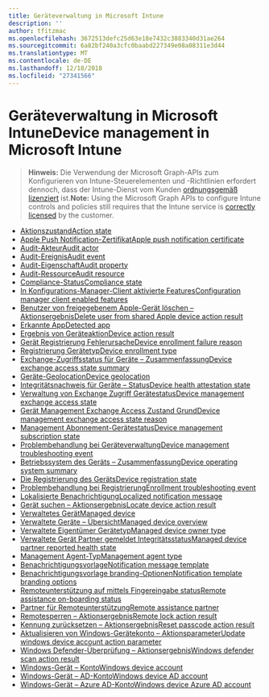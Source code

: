 ```yaml
---
title: Geräteverwaltung in Microsoft Intune
description: ''
author: tfitzmac
ms.openlocfilehash: 3672513defc25d63e18e7432c3883340d31ae264
ms.sourcegitcommit: 6a82bf240a3cfc0baabd227349e08a08311e3d44
ms.translationtype: MT
ms.contentlocale: de-DE
ms.lasthandoff: 12/18/2018
ms.locfileid: "27341566"
---
```

# <a name="device-management-in-microsoft-intune"></a><span data-ttu-id="ceafa-102">Geräteverwaltung in Microsoft Intune</span><span class="sxs-lookup"><span data-stu-id="ceafa-102">Device management in Microsoft Intune</span></span>

> <span data-ttu-id="ceafa-103">**Hinweis:** Die Verwendung der Microsoft Graph-APIs zum Konfigurieren von Intune-Steuerelementen und -Richtlinien erfordert dennoch, dass der Intune-Dienst vom Kunden [ordnungsgemäß lizenziert](https://www.microsoft.com/en-us/cloud-platform/microsoft-intune-pricing) ist.</span><span class="sxs-lookup"><span data-stu-id="ceafa-103">**Note:** Using the Microsoft Graph APIs to configure Intune controls and policies still requires that the Intune service is [correctly licensed](https://www.microsoft.com/en-us/cloud-platform/microsoft-intune-pricing) by the customer.</span></span>

- [<span data-ttu-id="ceafa-104">Aktionszustand</span><span class="sxs-lookup"><span data-stu-id="ceafa-104">Action state</span></span>](intune-devices-actionstate.md)
- [<span data-ttu-id="ceafa-105">Apple Push Notification-Zertifikat</span><span class="sxs-lookup"><span data-stu-id="ceafa-105">Apple push notification certificate</span></span>](intune-devices-applepushnotificationcertificate.md)
- [<span data-ttu-id="ceafa-106">Audit-Akteur</span><span class="sxs-lookup"><span data-stu-id="ceafa-106">Audit actor</span></span>](intune-auditing-auditactor.md)
- [<span data-ttu-id="ceafa-107">Audit-Ereignis</span><span class="sxs-lookup"><span data-stu-id="ceafa-107">Audit event</span></span>](intune-auditing-auditevent.md)
- [<span data-ttu-id="ceafa-108">Audit-Eigenschaft</span><span class="sxs-lookup"><span data-stu-id="ceafa-108">Audit property</span></span>](intune-auditing-auditproperty.md)
- [<span data-ttu-id="ceafa-109">Audit-Ressource</span><span class="sxs-lookup"><span data-stu-id="ceafa-109">Audit resource</span></span>](intune-auditing-auditresource.md)
- [<span data-ttu-id="ceafa-110">Compliance-Status</span><span class="sxs-lookup"><span data-stu-id="ceafa-110">Compliance state</span></span>](intune-devices-compliancestate.md)
- [<span data-ttu-id="ceafa-111">In Konfigurations-Manager-Client aktivierte Features</span><span class="sxs-lookup"><span data-stu-id="ceafa-111">Configuration manager client enabled features</span></span>](intune-devices-configurationmanagerclientenabledfeatures.md)
- [<span data-ttu-id="ceafa-112">Benutzer von freigegebenem Apple-Gerät löschen – Aktionsergebnis</span><span class="sxs-lookup"><span data-stu-id="ceafa-112">Delete user from shared Apple device action result</span></span>](intune-devices-deleteuserfromsharedappledeviceactionresult.md)
- [<span data-ttu-id="ceafa-113">Erkannte App</span><span class="sxs-lookup"><span data-stu-id="ceafa-113">Detected app</span></span>](intune-devices-detectedapp.md)
- [<span data-ttu-id="ceafa-114">Ergebnis von Geräteaktion</span><span class="sxs-lookup"><span data-stu-id="ceafa-114">Device action result</span></span>](intune-devices-deviceactionresult.md)
- [<span data-ttu-id="ceafa-115">Gerät Registrierung Fehlerursache</span><span class="sxs-lookup"><span data-stu-id="ceafa-115">Device enrollment failure reason</span></span>](intune-troubleshooting-deviceenrollmentfailurereason.md)
- [<span data-ttu-id="ceafa-116">Registrierung Gerätetyp</span><span class="sxs-lookup"><span data-stu-id="ceafa-116">Device enrollment type</span></span>](intune-devices-deviceenrollmenttype.md)
- [<span data-ttu-id="ceafa-117">Exchange-Zugriffsstatus für Geräte – Zusammenfassung</span><span class="sxs-lookup"><span data-stu-id="ceafa-117">Device exchange access state summary</span></span>](intune-devices-deviceexchangeaccessstatesummary.md)
- [<span data-ttu-id="ceafa-118">Geräte-Geolocation</span><span class="sxs-lookup"><span data-stu-id="ceafa-118">Device geolocation</span></span>](intune-devices-devicegeolocation.md)
- [<span data-ttu-id="ceafa-119">Integritätsnachweis für Geräte – Status</span><span class="sxs-lookup"><span data-stu-id="ceafa-119">Device health attestation state</span></span>](intune-devices-devicehealthattestationstate.md)
- [<span data-ttu-id="ceafa-120">Verwaltung von Exchange Zugriff Gerätestatus</span><span class="sxs-lookup"><span data-stu-id="ceafa-120">Device management exchange access state</span></span>](intune-devices-devicemanagementexchangeaccessstate.md)
- [<span data-ttu-id="ceafa-121">Gerät Management Exchange Access Zustand Grund</span><span class="sxs-lookup"><span data-stu-id="ceafa-121">Device management exchange access state reason</span></span>](intune-devices-devicemanagementexchangeaccessstatereason.md)
- [<span data-ttu-id="ceafa-122">Management Abonnement-Gerätestatus</span><span class="sxs-lookup"><span data-stu-id="ceafa-122">Device management subscription state</span></span>](intune-devices-devicemanagementsubscriptionstate.md)
- [<span data-ttu-id="ceafa-123">Problembehandlung bei Geräteverwaltung</span><span class="sxs-lookup"><span data-stu-id="ceafa-123">Device management troubleshooting event</span></span>](intune-troubleshooting-devicemanagementtroubleshootingevent.md)
- [<span data-ttu-id="ceafa-124">Betriebssystem des Geräts – Zusammenfassung</span><span class="sxs-lookup"><span data-stu-id="ceafa-124">Device operating system summary</span></span>](intune-devices-deviceoperatingsystemsummary.md)
- [<span data-ttu-id="ceafa-125">Die Registrierung des Geräts</span><span class="sxs-lookup"><span data-stu-id="ceafa-125">Device registration state</span></span>](intune-devices-deviceregistrationstate.md)
- [<span data-ttu-id="ceafa-126">Problembehandlung bei Registrierung</span><span class="sxs-lookup"><span data-stu-id="ceafa-126">Enrollment troubleshooting event</span></span>](intune-troubleshooting-enrollmenttroubleshootingevent.md)
- [<span data-ttu-id="ceafa-127">Lokalisierte Benachrichtigung</span><span class="sxs-lookup"><span data-stu-id="ceafa-127">Localized notification message</span></span>](intune-notification-localizednotificationmessage.md)
- [<span data-ttu-id="ceafa-128">Gerät suchen – Aktionsergebnis</span><span class="sxs-lookup"><span data-stu-id="ceafa-128">Locate device action result</span></span>](intune-devices-locatedeviceactionresult.md)
- [<span data-ttu-id="ceafa-129">Verwaltetes Gerät</span><span class="sxs-lookup"><span data-stu-id="ceafa-129">Managed device</span></span>](intune-devices-manageddevice.md)
- [<span data-ttu-id="ceafa-130">Verwaltete Geräte – Übersicht</span><span class="sxs-lookup"><span data-stu-id="ceafa-130">Managed device overview</span></span>](intune-devices-manageddeviceoverview.md)
- [<span data-ttu-id="ceafa-131">Verwaltete Eigentümer Gerätetyp</span><span class="sxs-lookup"><span data-stu-id="ceafa-131">Managed device owner type</span></span>](intune-devices-manageddeviceownertype.md)
- [<span data-ttu-id="ceafa-132">Verwaltete Gerät Partner gemeldet Integritätsstatus</span><span class="sxs-lookup"><span data-stu-id="ceafa-132">Managed device partner reported health state</span></span>](intune-devices-manageddevicepartnerreportedhealthstate.md)
- [<span data-ttu-id="ceafa-133">Management Agent-Typ</span><span class="sxs-lookup"><span data-stu-id="ceafa-133">Management agent type</span></span>](intune-devices-managementagenttype.md)
- [<span data-ttu-id="ceafa-134">Benachrichtigungsvorlage</span><span class="sxs-lookup"><span data-stu-id="ceafa-134">Notification message template</span></span>](intune-notification-notificationmessagetemplate.md)
- [<span data-ttu-id="ceafa-135">Benachrichtigungsvorlage branding-Optionen</span><span class="sxs-lookup"><span data-stu-id="ceafa-135">Notification template branding options</span></span>](intune-notification-notificationtemplatebrandingoptions.md)
- [<span data-ttu-id="ceafa-136">Remoteunterstützung auf mittels Fingereingabe status</span><span class="sxs-lookup"><span data-stu-id="ceafa-136">Remote assistance on-boarding status</span></span>](intune-remoteassistance-remoteassistanceonboardingstatus.md)
- [<span data-ttu-id="ceafa-137">Partner für Remoteunterstützung</span><span class="sxs-lookup"><span data-stu-id="ceafa-137">Remote assistance partner</span></span>](intune-remoteassistance-remoteassistancepartner.md)
- [<span data-ttu-id="ceafa-138">Remotesperren – Aktionsergebnis</span><span class="sxs-lookup"><span data-stu-id="ceafa-138">Remote lock action result</span></span>](intune-devices-remotelockactionresult.md)
- [<span data-ttu-id="ceafa-139">Kennung zurücksetzen – Aktionsergebnis</span><span class="sxs-lookup"><span data-stu-id="ceafa-139">Reset passcode action result</span></span>](intune-devices-resetpasscodeactionresult.md)
- [<span data-ttu-id="ceafa-140">Aktualisieren von Windows-Gerätekonto – Aktionsparameter</span><span class="sxs-lookup"><span data-stu-id="ceafa-140">Update windows device account action parameter</span></span>](intune-devices-updatewindowsdeviceaccountactionparameter.md)
- [<span data-ttu-id="ceafa-141">Windows Defender-Überprüfung – Aktionsergebnis</span><span class="sxs-lookup"><span data-stu-id="ceafa-141">Windows defender scan action result</span></span>](intune-devices-windowsdefenderscanactionresult.md)
- [<span data-ttu-id="ceafa-142">Windows-Gerät – Konto</span><span class="sxs-lookup"><span data-stu-id="ceafa-142">Windows device account</span></span>](intune-devices-windowsdeviceaccount.md)
- [<span data-ttu-id="ceafa-143">Windows-Gerät – AD-Konto</span><span class="sxs-lookup"><span data-stu-id="ceafa-143">Windows device AD account</span></span>](intune-devices-windowsdeviceadaccount.md)
- [<span data-ttu-id="ceafa-144">Windows-Gerät – Azure AD-Konto</span><span class="sxs-lookup"><span data-stu-id="ceafa-144">Windows device Azure AD account</span></span>](intune-devices-windowsdeviceazureadaccount.md)
